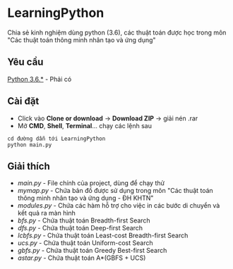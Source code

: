 # LearningPython
Chia sẻ kinh nghiệm dùng python (3.6), các thuật toán được học trong môn "Các thuật toán thông minh nhân tạo và ứng dụng"
## Yêu cầu
[Python 3.6.*](https://www.python.org/downloads/) - Phải có
## Cài đặt
* Click vào **Clone or download** -> **Download ZIP** -> giải nén .rar
* Mở **CMD**, **Shell**, **Terminal**... chạy các lệnh sau 
```
cd đường dẫn tới LearningPython
python main.py
```
## Giải thích
* *main.py* - File chính của project, dùng để chạy thử
* *mymap.py* - Chứa bản đồ được sử dụng trong môn "Các thuật toán thông minh nhân tạo và ứng dụng - ĐH KHTN"
* *modules.py* - Chứa các hàm hỗ trợ cho việc in các bước di chuyển và kết quả ra màn hình
* *bfs.py* - Chứa thuật toán Breadth-first Search
* *dfs.py* - Chứa thuật toán Deep-first Search
* *lcbfs.py* - Chứa thuật toán Least-cost Breadth-first Search
* *ucs.py* - Chứa thuật toán Uniform-cost Search
* *gbfs.py* - Chứa thuật toán Greedy Best-first Search
* *astar.py* - Chứa thuật toán A*(GBFS + UCS)

